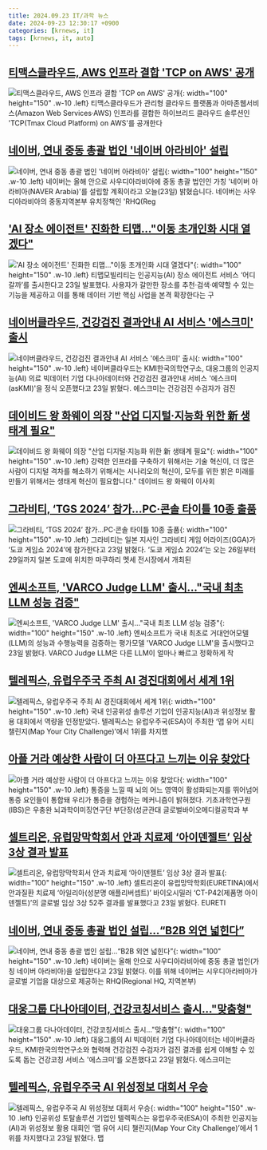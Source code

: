 ```yaml
---
title: 2024.09.23 IT/과학 뉴스
date: 2024-09-23 12:30:17 +0900
categories: [krnews, it]
tags: [krnews, it, auto]
---
```

## [티맥스클라우드, AWS 인프라 결합 'TCP on AWS' 공개](https://n.news.naver.com/mnews/article/648/0000029171)

![티맥스클라우드, AWS 인프라 결합 'TCP on AWS' 공개](https://mimgnews.pstatic.net/image/origin/648/2024/09/23/29171.jpg?type=nf220_150){: width="100" height="150" .w-10 .left}
티맥스클라우드가 관리형 클라우드 플랫폼과 아마존웹서비스(Amazon Web Services·AWS) 인프라를 결합한 하이브리드 클라우드 솔루션인 'TCP(Tmax Cloud Platform) on AWS'를 공개한다

## [네이버, 연내 중동 총괄 법인 '네이버 아라비아' 설립](https://n.news.naver.com/mnews/article/374/0000402794)

![네이버, 연내 중동 총괄 법인 '네이버 아라비아' 설립](https://mimgnews.pstatic.net/image/origin/374/2024/09/23/402794.jpg?type=nf220_150){: width="100" height="150" .w-10 .left}
네이버는 올해 안으로 사우디아라비아에 중동 총괄 법인인 가칭 '네이버 아라비아(NAVER Arabia)'를 설립할 계획이라고 오늘(23일) 밝혔습니다. 네이버는 사우디아라비아의 중동지역본부 유치정책인 'RHQ(Reg

## ['AI 장소 에이전트' 진화한 티맵…"이동 초개인화 시대 열겠다"](https://n.news.naver.com/mnews/article/018/0005841376)

!['AI 장소 에이전트' 진화한 티맵…"이동 초개인화 시대 열겠다"](https://mimgnews.pstatic.net/image/origin/018/2024/09/23/5841376.jpg?type=nf220_150){: width="100" height="150" .w-10 .left}
티맵모빌리티는 인공지능(AI) 장소 에이전트 서비스 ‘어디갈까’를 출시한다고 23일 발표했다. 사용자가 갈만한 장소를 추천·검색·예약할 수 있는 기능을 제공하고 이를 통해 데이터 기반 핵심 사업을 본격 확장한다는 구

## [네이버클라우드, 건강검진 결과안내 AI 서비스 '에스크미' 출시](https://n.news.naver.com/mnews/article/277/0005474821)

![네이버클라우드, 건강검진 결과안내 AI 서비스 '에스크미' 출시](https://mimgnews.pstatic.net/image/origin/277/2024/09/23/5474821.jpg?type=nf220_150){: width="100" height="150" .w-10 .left}
네이버클라우드는 KMI한국의학연구소, 대웅그룹의 인공지능(AI) 의료 빅데이터 기업 다나아데이터와 건강검진 결과안내 서비스 '에스크미(asKMI)'을 정식 오픈했다고 23일 밝혔다. 에스크미는 건강검진 수검자가 검진

## [데이비드 왕 화웨이 의장 "산업 디지털·지능화 위한 新 생태계 필요"](https://n.news.naver.com/mnews/article/011/0004394681)

![데이비드 왕 화웨이 의장 "산업 디지털·지능화 위한 新 생태계 필요"](https://mimgnews.pstatic.net/image/origin/011/2024/09/23/4394681.jpg?type=nf220_150){: width="100" height="150" .w-10 .left}
강력한 인프라를 구축하기 위해서는 기술 혁신이, 더 많은 사람이 디지털 격차를 해소하기 위해서는 시나리오의 혁신이, 모두를 위한 밝은 미래를 만들기 위해서는 생태계 혁신이 필요합니다." 데이비드 왕 화웨이 이사회

## [그라비티, ‘TGS 2024’ 참가…PC·콘솔 타이틀 10종 출품](https://n.news.naver.com/mnews/article/009/0005368311)

![그라비티, ‘TGS 2024’ 참가…PC·콘솔 타이틀 10종 출품](https://mimgnews.pstatic.net/image/origin/009/2024/09/23/5368311.jpg?type=nf220_150){: width="100" height="150" .w-10 .left}
그라비티는 일본 지사인 그라비티 게임 어라이즈(GGA)가 ‘도쿄 게임쇼 2024’에 참가한다고 23일 밝혔다. ‘도쿄 게임쇼 2024’는 오는 26일부터 29일까지 일본 도쿄에 위치한 마쿠하리 멧세 전시장에서 개최된

## [엔씨소프트, 'VARCO Judge LLM' 출시…"국내 최초 LLM 성능 검증"](https://n.news.naver.com/mnews/article/015/0005035724)

![엔씨소프트, 'VARCO Judge LLM' 출시…"국내 최초 LLM 성능 검증"](https://mimgnews.pstatic.net/image/origin/015/2024/09/23/5035724.jpg?type=nf220_150){: width="100" height="150" .w-10 .left}
엔씨소프트가 국내 최초로 거대언어모델(LLM)의 성능과 수행능력을 검증하는 평가모델 'VARCO Judge LLM'을 출시했다고 23일 밝혔다. VARCO Judge LLM은 다른 LLM이 얼마나 빠르고 정확하게 작

## [텔레픽스, 유럽우주국 주최 AI 경진대회에서 세계 1위](https://n.news.naver.com/mnews/article/018/0005841451)

![텔레픽스, 유럽우주국 주최 AI 경진대회에서 세계 1위](https://mimgnews.pstatic.net/image/origin/018/2024/09/23/5841451.jpg?type=nf220_150){: width="100" height="150" .w-10 .left}
국내 인공위성 솔루션 기업이 인공지능(AI)과 위성정보 활용 대회에서 역량을 인정받았다. 텔레픽스는 유럽우주국(ESA)이 주최한 ‘맵 유어 시티 챌린지(Map Your City Challenge)’에서 1위를 차지했

## [아플 거라 예상한 사람이 더 아프다고 느끼는 이유 찾았다](https://n.news.naver.com/mnews/article/584/0000028794)

![아플 거라 예상한 사람이 더 아프다고 느끼는 이유 찾았다](https://mimgnews.pstatic.net/image/origin/584/2024/09/23/28794.jpg?type=nf220_150){: width="100" height="150" .w-10 .left}
통증을 느낄 때 뇌의 어느 영역이 활성화되는지를 뛰어넘어 통증 요인들이 통합돼 우리가 통증을 경험하는 메커니즘이 밝혀졌다. 기초과학연구원(IBS)은 우충완 뇌과학이미징연구단 부단장(성균관대 글로벌바이오메디컬공학과 부

## [셀트리온, 유럽망막학회서 안과 치료제 ‘아이덴젤트’ 임상 3상 결과 발표](https://n.news.naver.com/mnews/article/016/0002365193)

![셀트리온, 유럽망막학회서 안과 치료제 ‘아이덴젤트’ 임상 3상 결과 발표](https://mimgnews.pstatic.net/image/origin/016/2024/09/23/2365193.jpg?type=nf220_150){: width="100" height="150" .w-10 .left}
셀트리온이 유럽망막학회(EURETINA)에서 안과질환 치료제 ‘아일리아(성분명 애플리버셉트)’ 바이오시밀러 ‘CT-P42(제품명 아이덴젤트)’의 글로벌 임상 3상 52주 결과를 발표했다고 23일 밝혔다. EURETI

## [네이버, 연내 중동 총괄 법인 설립…“B2B 외연 넓힌다”](https://n.news.naver.com/mnews/article/119/0002874528)

![네이버, 연내 중동 총괄 법인 설립…“B2B 외연 넓힌다”](https://mimgnews.pstatic.net/image/origin/119/2024/09/23/2874528.jpg?type=nf220_150){: width="100" height="150" .w-10 .left}
네이버는 올해 안으로 사우디아라비아에 중동 총괄 법인(가칭 네이버 아라비아)을 설립한다고 23일 밝혔다. 이를 위해 네이버는 시우디아라비아가 글로벌 기업을 대상으로 제공하는 RHQ(Regional HQ, 지역본부)

## [대웅그룹 다나아데이터, 건강코칭서비스 출시…"맞춤형"](https://n.news.naver.com/mnews/article/003/0012797228)

![대웅그룹 다나아데이터, 건강코칭서비스 출시…"맞춤형"](https://mimgnews.pstatic.net/image/origin/003/2024/09/23/12797228.jpg?type=nf220_150){: width="100" height="150" .w-10 .left}
대웅그룹의 AI 빅데이터 기업 다나아데이터는 네이버클라우드, KMI한국의학연구소와 협력해 건강검진 수검자가 검진 결과를 쉽게 이해할 수 있도록 돕는 건강코칭 서비스 '에스크미'를 오픈했다고 23일 밝혔다. 에스크미는

## [텔레픽스, 유럽우주국 AI 위성정보 대회서 우승](https://n.news.naver.com/mnews/article/366/0001019526)

![텔레픽스, 유럽우주국 AI 위성정보 대회서 우승](https://mimgnews.pstatic.net/image/origin/366/2024/09/23/1019526.jpg?type=nf220_150){: width="100" height="150" .w-10 .left}
인공위성 토탈솔루션 기업인 텔렉픽스는 유럽우주국(ESA)이 주최한 인공지능(AI)과 위성정보 활용 대회인 ‘맵 유어 시티 챌린지(Map Your City Challenge)’에서 1위를 차지했다고 23일 밝혔다. 맵

